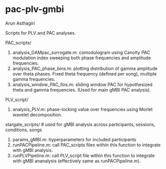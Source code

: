 # pac-plv-gmbi
Arun Asthagiri

Scripts for PLV and PAC analyses. 

PAC_scripts/
1. analysis_GAMpac_surrogate.m: comodulogram using Canolty PAC modulation index sweeping both phase frequencies and amplitude frequencies.
2. analysis_PAC_phase_bins.m: plotting distribution of gamma amplitude over theta phases. Fixed theta frequency (defined per song), multiple gamma frequencies.
3. analysis_window_PAC_fois.m: sliding window PAC for hypothesized theta and gamma frequencies. (Used for main gMBI PAC analysis). 

PLV_script/
1. analysis_PLV.m: phase-locking value over frequencies using Morlet wavelet decomposition.

stargate_scripts/ # used for gMBI analysis across participants, sessions, conditions, songs
1. params_gMBI.m: hyperparameters for included participants
2. runPACPipeline.m: call PAC_scripts files within this function to integrate with gMBI analysis.
3. runPLVPipeline.m: call PLV_script file within this function to integrate with gMBI ananalysis (effectively same as runPACPipeline.m). 
